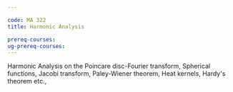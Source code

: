 ```yaml
---

code: MA 322
title: Harmonic Analysis

prereq-courses: 
ug-prereq-courses: 
---
```



Harmonic Analysis on the Poincare disc-Fourier transform, Spherical functions,
Jacobi transform, Paley-Wiener theorem, Heat kernels, Hardy's theorem etc.,
 
 
